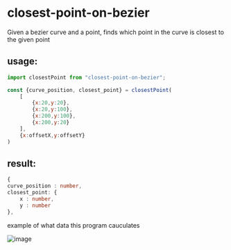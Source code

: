 # closest-point-on-bezier

Given a bezier curve and a point, finds which point in the curve is closest to the given point

## usage:
```js
import closestPoint from "closest-point-on-bezier";

const {curve_position, closest_point} = closestPoint(
    [
        {x:20,y:20},
        {x:20,y:100},
        {x:200,y:100},
        {x:200,y:20}
    ],
    {x:offsetX,y:offsetY}
)
```

## result:
```ts
{
curve_position : number,
closest_point: {
    x : number,
    y : number
},
```


example of what data this program cauculates

![image](https://user-images.githubusercontent.com/66787043/208670789-fa2299ea-219a-49ea-88a9-5a2fecf75560.png)
